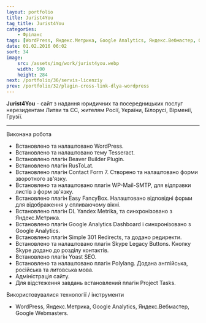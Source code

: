 ```yaml
---
layout: portfolio
title: Jurist4You
tag_title: Jurist4You
categories:
    - Фріланс
tags: [WordPress, Яндекс.Метрика, Google Analytics, Яндекс.Вебмастер, Google Webmasters]
date: 01.02.2016 06:02
sort: 34
image: 
    src: /assets/img/work/jurist4you.webp 
    width: 500
    height: 284
next: /portfolio/36/servis-licenziy
prev: /portfolio/32/plagin-cross-link-dlya-wordpress
---
```


**Jurist4You** - сайт з надання юридичних та посередницьких послуг нерезидентам Литви та ЄС, жителям Росії,
України, Білорусі, Вірменії, Грузії.

---

Виконана робота

* Встановлено та налаштовано WordPress.
* Встановлено та налаштовано тему Tesseract.
* Встановлено плагін Beaver Builder Plugin.
* Встановлено плагін RusToLat.
* Встановлено плагін Contact Form 7. Створено та налаштовано форми зворотного зв'язку.
* Встановлено та налаштовано плагін WP-Mail-SMTP, для відправки листів з форм зв'язку.
* Встановлено плагін Easy FancyBox. Налаштовано відповідні форми для відображення у спливаючому вікні.
* Встановлено плагін DL Yandex Metrika, та синхронізовано з Яндекс.Метрика.
* Встановлено плагін Google Analytics Dashboard і синхронізовано з Google Analytics.
* Встановлено плагін Simple 301 Redirects, та додано редиректи.
* Встановлено та налаштовано плагін Skype Legacy Buttons. Кнопку Skype додано до розділу контактів.
* Встановлено плагін Yoast SEO.
* Встановлено та налаштовано плагін Polylang. Додана англійська, російська та литовська мова.
* Адміністрація сайту.
* Для відстеження завдань встановлений плагін Project Tasks.

Використовувалися технології / інструменти

* WordPress, Яндекс.Метрика, Google Analytics, Яндекс.Вебмастер, Google Webmasters.
